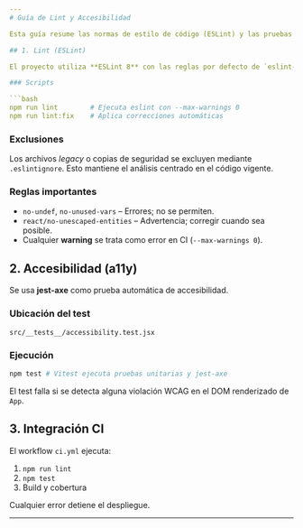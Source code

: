 ```yaml
---
# Guía de Lint y Accesibilidad

Esta guía resume las normas de estilo de código (ESLint) y las pruebas de accesibilidad (a11y) implementadas en Lovenda.

## 1. Lint (ESLint)

El proyecto utiliza **ESLint 8** con las reglas por defecto de `eslint-plugin-react` y `eslint-plugin-react-hooks`.

### Scripts

```bash
npm run lint        # Ejecuta eslint con --max-warnings 0
npm run lint:fix    # Aplica correcciones automáticas
```

### Exclusiones

Los archivos *legacy* o copias de seguridad se excluyen mediante `.eslintignore`. Esto mantiene el análisis centrado en el código vigente.

### Reglas importantes

- `no-undef`, `no-unused-vars` – Errores; no se permiten.
- `react/no-unescaped-entities` – Advertencia; corregir cuando sea posible.
- Cualquier **warning** se trata como error en CI (`--max-warnings 0`).

## 2. Accesibilidad (a11y)

Se usa **jest-axe** como prueba automática de accesibilidad.

### Ubicación del test

`src/__tests__/accessibility.test.jsx`

### Ejecución

```bash
npm test # Vitest ejecuta pruebas unitarias y jest-axe
```

El test falla si se detecta alguna violación WCAG en el DOM renderizado de `App`.

## 3. Integración CI

El workflow `ci.yml` ejecuta:

1. `npm run lint`
2. `npm test`
3. Build y cobertura

Cualquier error detiene el despliegue.

---
```

